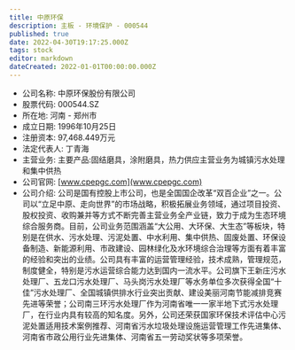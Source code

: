 ```yaml
---
title: 中原环保
description: 主板 - 环境保护 - 000544
published: true
date: 2022-04-30T19:17:25.000Z
tags: stock
editor: markdown
dateCreated: 2022-01-01T00:00:00.000Z
---
```


- 公司名称: 中原环保股份有限公司
- 股票代码: 000544.SZ
- 所在地: 河南 - 郑州市
- 成立日期: 1996年10月25日
- 注册资本: 97,468.449万元
- 法定代表人: 丁青海
- 主营业务: 主要产品:固结磨具，涂附磨具，热力供应主营业务为城镇污水处理和集中供热
- 公司官网: [www.cpepgc.com](www.cpepgc.com)
- 公司介绍: 公司是国有控股上市公司，也是全国国企改革“双百企业”之一。公司以“立足中原、走向世界”的市场战略，积极拓展业务领域，通过项目投资、股权投资、收购兼并等方式不断完善主营业务全产业链，致力于成为生态环境综合服务商。目前，公司业务范围涵盖“大公用、大环保、大生态”等板块，特别是在供水、污水处理、污泥处置、中水利用、集中供热、固废处置、环保设备制造、新能源利用、市政建设、园林绿化及水环境综合治理等方面有着丰富的经验和突出的业绩。公司具有丰富的运营管理经验，技术成熟，管理规范，制度健全，特别是污水运营综合能力达到国内一流水平。公司旗下王新庄污水处理厂、五龙口污水处理厂、马头岗污水处理厂等水务单位多次获得全国“十佳”污水处理厂、全国城镇供排水行业突出贡献、建设美丽河南节能减排竞赛先进等荣誉；公司南三环污水处理厂作为河南省唯一一家半地下式污水处理厂，在行业内具有较高的知名度。另外，公司还荣获国家环保技术评估中心污泥处置适用技术案例推荐、河南省污水垃圾处理设施运营管理工作先进集体、河南省市政公用行业先进集体、河南省五一劳动奖状等多项荣誉。


